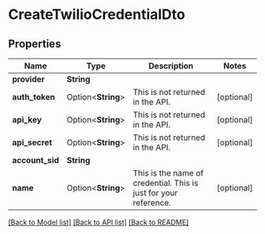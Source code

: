 # CreateTwilioCredentialDto

## Properties

Name | Type | Description | Notes
------------ | ------------- | ------------- | -------------
**provider** | **String** |  | 
**auth_token** | Option<**String**> | This is not returned in the API. | [optional]
**api_key** | Option<**String**> | This is not returned in the API. | [optional]
**api_secret** | Option<**String**> | This is not returned in the API. | [optional]
**account_sid** | **String** |  | 
**name** | Option<**String**> | This is the name of credential. This is just for your reference. | [optional]

[[Back to Model list]](../README.md#documentation-for-models) [[Back to API list]](../README.md#documentation-for-api-endpoints) [[Back to README]](../README.md)


